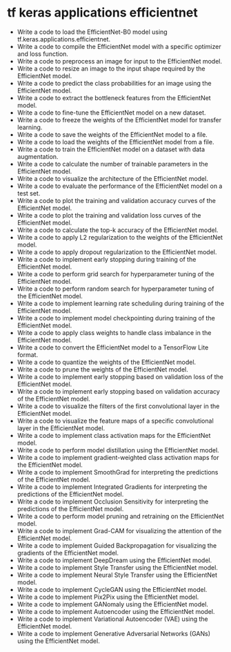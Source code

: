 # tf keras applications efficientnet

- Write a code to load the EfficientNet-B0 model using tf.keras.applications.efficientnet.
- Write a code to compile the EfficientNet model with a specific optimizer and loss function.
- Write a code to preprocess an image for input to the EfficientNet model.
- Write a code to resize an image to the input shape required by the EfficientNet model.
- Write a code to predict the class probabilities for an image using the EfficientNet model.
- Write a code to extract the bottleneck features from the EfficientNet model.
- Write a code to fine-tune the EfficientNet model on a new dataset.
- Write a code to freeze the weights of the EfficientNet model for transfer learning.
- Write a code to save the weights of the EfficientNet model to a file.
- Write a code to load the weights of the EfficientNet model from a file.
- Write a code to train the EfficientNet model on a dataset with data augmentation.
- Write a code to calculate the number of trainable parameters in the EfficientNet model.
- Write a code to visualize the architecture of the EfficientNet model.
- Write a code to evaluate the performance of the EfficientNet model on a test set.
- Write a code to plot the training and validation accuracy curves of the EfficientNet model.
- Write a code to plot the training and validation loss curves of the EfficientNet model.
- Write a code to calculate the top-k accuracy of the EfficientNet model.
- Write a code to apply L2 regularization to the weights of the EfficientNet model.
- Write a code to apply dropout regularization to the EfficientNet model.
- Write a code to implement early stopping during training of the EfficientNet model.
- Write a code to perform grid search for hyperparameter tuning of the EfficientNet model.
- Write a code to perform random search for hyperparameter tuning of the EfficientNet model.
- Write a code to implement learning rate scheduling during training of the EfficientNet model.
- Write a code to implement model checkpointing during training of the EfficientNet model.
- Write a code to apply class weights to handle class imbalance in the EfficientNet model.
- Write a code to convert the EfficientNet model to a TensorFlow Lite format.
- Write a code to quantize the weights of the EfficientNet model.
- Write a code to prune the weights of the EfficientNet model.
- Write a code to implement early stopping based on validation loss of the EfficientNet model.
- Write a code to implement early stopping based on validation accuracy of the EfficientNet model.
- Write a code to visualize the filters of the first convolutional layer in the EfficientNet model.
- Write a code to visualize the feature maps of a specific convolutional layer in the EfficientNet model.
- Write a code to implement class activation maps for the EfficientNet model.
- Write a code to perform model distillation using the EfficientNet model.
- Write a code to implement gradient-weighted class activation maps for the EfficientNet model.
- Write a code to implement SmoothGrad for interpreting the predictions of the EfficientNet model.
- Write a code to implement Integrated Gradients for interpreting the predictions of the EfficientNet model.
- Write a code to implement Occlusion Sensitivity for interpreting the predictions of the EfficientNet model.
- Write a code to perform model pruning and retraining on the EfficientNet model.
- Write a code to implement Grad-CAM for visualizing the attention of the EfficientNet model.
- Write a code to implement Guided Backpropagation for visualizing the gradients of the EfficientNet model.
- Write a code to implement DeepDream using the EfficientNet model.
- Write a code to implement Style Transfer using the EfficientNet model.
- Write a code to implement Neural Style Transfer using the EfficientNet model.
- Write a code to implement CycleGAN using the EfficientNet model.
- Write a code to implement Pix2Pix using the EfficientNet model.
- Write a code to implement GANomaly using the EfficientNet model.
- Write a code to implement Autoencoder using the EfficientNet model.
- Write a code to implement Variational Autoencoder (VAE) using the EfficientNet model.
- Write a code to implement Generative Adversarial Networks (GANs) using the EfficientNet model.
